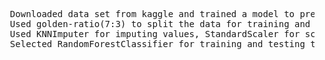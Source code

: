 <pre>
  Downloaded data set from kaggle and trained a model to predict diabetes.
  Used golden-ratio(7:3) to split the data for training and testing
  Used KNNImputer for imputing values, StandardScaler for scaling
  Selected RandomForestClassifier for training and testing the model
</pre>
